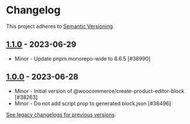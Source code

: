 # Changelog 

This project adheres to [Semantic Versioning](https://semver.org/spec/v2.0.0.html).

## [1.1.0](https://www.npmjs.com/package/@woocommerce/create-product-editor-block/v/1.1.0) - 2023-06-29 

-   Minor - Update pnpm monorepo-wide to 8.6.5 [#38990]

## [1.0.0](https://www.npmjs.com/package/@woocommerce/create-product-editor-block/v/1.0.0) - 2023-06-28 

-   Minor - Initial version of @woocommerce/create-product-editor-block [#38263]
-   Minor - Do not add script prop to generated block.json [#38496]

[See legacy changelogs for previous versions](https://github.com/woocommerce/woocommerce/blob/68581955106947918d2b17607a01bdfdf22288a9/packages/js/create-product-editor-block/CHANGELOG.md).
